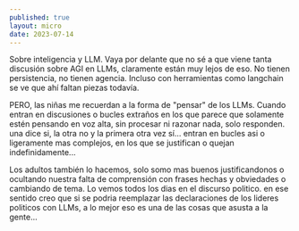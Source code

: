 ```yaml
---
published: true
layout: micro
date: 2023-07-14
---
```


Sobre inteligencia y LLM. Vaya por delante que no 
sé a que viene tanta discusión sobre AGI en LLMs,
 claramente están muy lejos de eso. No tienen
persistencia, no tienen agencia. Incluso con herramientas
como langchain se ve que ahí faltan piezas todavía.

PERO, las niñas me recuerdan a la forma de "pensar"
de los LLMs. Cuando entran en discusiones o bucles 
extraños en los que parece que solamente estén pensando en voz alta,
sin procesar ni razonar nada, solo responden. una dice si, la otra no
y la primera otra vez sí... entran en bucles asi o ligeramente mas complejos, en los que se justifican
o quejan indefinidamente...

Los adultos también lo hacemos, solo somo mas buenos
justificandonos o ocultando nuestra falta de comprensión
con frases hechas y obviedades o cambiando de tema. Lo vemos todos los dias en el discurso politico.
en ese sentido creo que si se podria reemplazar las declaraciones de los lideres politicos con LLMs, a lo mejor eso es una de las cosas que asusta a la gente...
